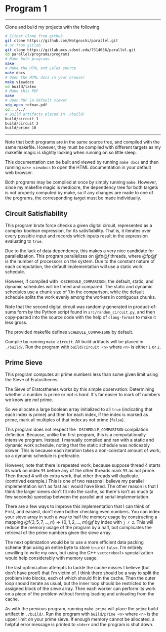 # Program 1

---

Clone and build my projects with the following

```bash
# Either clone from github
git clone https://github.com/Notgnoshi/parallel.git
# or from gitlab
git clone https://gitlab.mcs.sdsmt.edu/7314636/parallel.git
cd parallel/programs/program1
# Make both programs
make
# Make the HTML and LaTeX source
make docs
# Open the HTML docs in your browser
make viewdocs
cd build/latex
# Make this PDF
make
# Open PDF in default viewer
xdg-open refman.pdf
cd ../../
# Build artifacts placed in ./build/
build/circuit 1
build/circuit 2
build/prime 10
```

---

Note that both programs are in the same source tree, and compiled with the same
makefile. However, they must be compiled with different targets as my makefile
magic is slightly lacking when running on so little sleep.

This documentation can be built and viewed by running `make docs` and then running
`make viewdocs` to open the HTML documentation in your default web browser.

Both programs may be compiled at once by simply running `make`. However, since my
makefile magic is mediocre, the dependency tree for both targets is not properly
computed by make, so if any changes are made to one of the programs, the corresponding
target must be made individually.

## Circuit Satisfiability

This program brute force checks a given digital circuit, represented as a complex
boolean expression, for its satisfiability. That is, it iterates over every
possible input and records which inputs result in the expression evaluating to
`true`.

Due to the lack of data dependency, this makes a very nice candidate for parallelization.
This program parallelizes on @f$p@f$ threads, where @f$p@f$ is the number of processors
on the system. Due to the constant nature of each computation, the default implementation
will use a static work schedule.

However, if compiled with `-DSCHEDULE_COMPARISON`, the default, static, and dynamic
schedules will be timed and compared. The static and dynamic schedules use a chunk
size of 1 in the comparison, while the default schedule splits the work evenly among
the workers in contiguous chunks.

Note that the second digital circuit was randomly generated in product-of-sums form
by the Python script found in `src/random_circuit.py`, and then copy-pasted into
the source code with the help of `clang-format` to make it less gross.

The provided makefile defines `SCHEDULE_COMPARISON` by default.

Compile by running `make circuit`. All build artifacts will be placed in `./build/`.
Run the program with `build/circuit <n>` where `<n>` is either `1` or `2`.

## Prime Sieve

This program computes all prime numbers less than some given limit using the Sieve
of Eratosthenes.

The Sieve of Eratosthenes works by this simple observation: Determining whether a
number is prime or not is *hard*. It's far easier to mark off numbers we know are
*not* prime.

So we allocate a large boolean array initialized to all `true` (indicating that
each index is prime) and then for each index, if the index is marked as prime, mark
all multiples of that index as not prime (`false`).

This program does not respect the `-DSCHEDULE_COMPARISON` compilation definition.
Because, unlike the first program, this is a computationally intensive program. Instead,
I manually compiled and ran with a static and dynamic work schedule, noting that
the static schedule was noticeably slower. This is because each iteration takes a
non-constant amount of work, so a dynamic schedule is preferable.

However, note that there is repeated work, because suppose thread 4 starts its work
on index `55` before any of the other threads mark `55` as not prime. Then thread 4
will do extra work, that other threads will duplicate. (contrived example.) This is
one of two reasons I believe my parallel implementation isn't as fast as I would have
liked. The other reason is that I think the larger sieves don't fit into the cache,
so there's isn't as much (a few seconds) speedup between the parallel and serial
implementation.

There are a few ways to improve this implementation that I can think of. First, and
easiest, don't even bother checking even numbers. You can index your sieve array
in such a way to half the memory usage by constructing a mapping
@f$\{3, 5, 7, \dots, n\} \to \{0, 1, 2, \dots, m\}@f$ by index with `j / 2`. This
will reduce the memory usage of the program by a half, but complicates the retrieval
of the prime numbers given the sieve array.

The next optimization would be to use a more efficient data packing scheme than
using an entire byte to store `true` or `false`. I'm entirely unwilling to write my
own, but using the C++ `vector<bool>` specialization would help considerably with
memory usage.

The last optimization attempts to tackle the cache misses I believe (but don't have
proof) that I'm victim of. I think there should be a way to split the problem into
blocks, each of which should fit in the cache. Then the outer loop should iterate
as usual, but the inner loop should be restricted to the assigned block of the
sieve array. Then each worker can perform its work on a piece of the problem without
forcing loading and unloading from the cache.

As with the previous program, running `make prime` will place the `prime` build
artifact in `./build/`. Run the program with `build/prime <n>` where `<n>` is the
upper limit on your prime sieve. If enough memory cannot be allocated, a helpful
error message is printed to `stderr` and the program is shut down.
